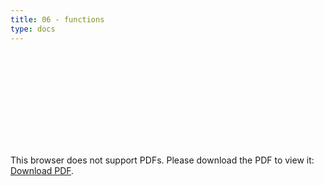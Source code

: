 ```yaml
---
title: 06 - functions
type: docs
---
```


<object data="/episode06.pdf" type="application/pdf" width="700px" height="700px">
    <embed src="/episode06.pdf">
        <p>This browser does not support PDFs. Please download the PDF to view it: <a href="/episode06.pdf">Download PDF</a>.</p>
    </embed>
</object>
